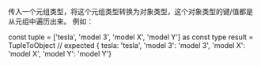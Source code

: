 传入一个元组类型，将这个元组类型转换为对象类型，这个对象类型的键/值都是从元组中遍历出来。  例如：

const tuple = ['tesla', 'model 3', 'model X', 'model Y'] as const
type result = TupleToObject<typeof tuple> // expected { tesla: 'tesla', 'model 3': 'model 3', 'model X': 'model X', 'model Y': 'model Y'}